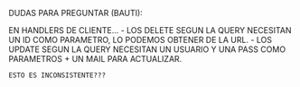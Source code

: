 DUDAS PARA PREGUNTAR (BAUTI):

EN HANDLERS DE CLIENTE...
    - LOS DELETE SEGUN LA QUERY NECESITAN UN ID COMO PARAMETRO, LO PODEMOS OBTENER DE LA URL.
    - LOS UPDATE SEGUN LA QUERY NECESITAN UN USUARIO Y UNA PASS COMO PARAMETROS + UN MAIL PARA ACTUALIZAR.
    
    ESTO ES INCONSISTENTE???

